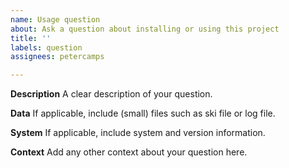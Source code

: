 ```yaml
---
name: Usage question
about: Ask a question about installing or using this project
title: ''
labels: question
assignees: petercamps

---
```


**Description**
A clear description of your question.

**Data**
If applicable, include (small) files such as ski file or log file.

**System**
If applicable, include system and version information.

**Context**
Add any other context about your question here.
